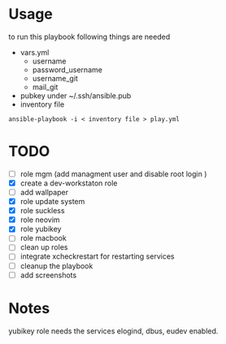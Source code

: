 # Usage
 to run this playbook following things are needed

- vars.yml
    - username
    - password_username
    - username_git
    - mail_git
- pubkey under ~/.ssh/ansible.pub
- inventory file

```
ansible-playbook -i < inventory file > play.yml 
```
# TODO
- [ ] role mgm (add managment user and disable root login )
- [x] create a dev-workstaton role
- [ ] add wallpaper
- [x] role update system 
- [x] role suckless
- [x] role neovim
- [x] role yubikey
- [ ] role macbook
- [ ] clean up roles
- [ ] integrate xcheckrestart for restarting services
- [ ] cleanup the playbook
- [ ] add screenshots

# Notes

yubikey role needs the services elogind, dbus, eudev enabled.
